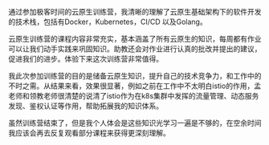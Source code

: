通过参加极客时间的云原生训练营，我清晰的理解了云原生基础架构下的软件开发的技术栈，包括有Docker，Kubernetes，CI/CD 以及Golang。

云原生训练营的课程内容非常充实，基本涵盖了所有云原生的知识，每周都有作业可以让我们动手实践来巩固知识。助教还会对作业进行认真的批改并提出的建议，促进我们的进步。体验下来这次训练营非常值得。

我此次参加训练营的目的是储备云原生知识，提升自己的技术竞争力，和工作中的不时之需。从结果来看，效果很显著，例如之前在工作中不太明白istio的作用，孟老师和领教老师很清楚的说清了istio作为在k8s集群中发挥的流量管理、动态服务发现、鉴权认证等作用，帮助拓展我的知识体系。

虽然训练营结束了，但是我个人体会是这些知识光学习一遍是不够的，在空余时间我应该会再去反复观看部分课程来获得更深刻理解。
